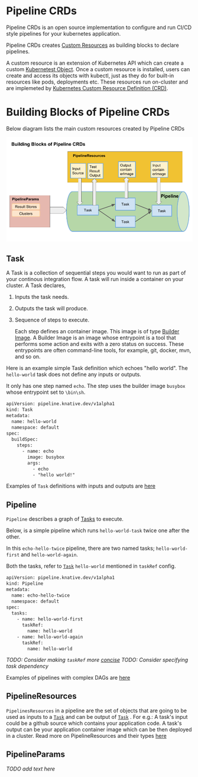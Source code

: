 # Pipeline CRDs
Pipeline CRDs is an open source implementation to configure and run CI/CD style pipelines for your kubernetes application.

Pipeline CRDs creates [Custom Resources](https://kubernetes.io/docs/concepts/extend-kubernetes/api-extension/custom-resources/) as building blocks to declare pipelines. 

A custom resource is an extension of Kubernetes API which can create a custom [Kubernetest Object](https://kubernetes.io/docs/concepts/overview/working-with-objects/kubernetes-objects/#understanding-kubernetes-objects).
Once a custom resource is installed, users can create and access its objects with kubectl, just as they do for built-in resources like pods, deployments etc.
These resources run on-cluster and are implemeted by [Kubernetes Custom Resource Definition (CRD)](https://kubernetes.io/docs/concepts/extend-kubernetes/api-extension/custom-resources/#customresourcedefinitions).


# Building Blocks of Pipeline CRDs
Below diagram lists the main custom resources created by Pipeline CRDs

![Building Blocks](./images/building-blocks.png)

## Task
A Task is a collection of sequential steps you would want to run as part of your continous integration flow. 
A task will run inside a container on your cluster. A Task declares,
1. Inputs the task needs. 
1. Outputs the task will produce.
1. Sequence of steps to execute. 
   
   Each step defines an container image. This image is of type [Builder Image](https://github.com/knative/docs/blob/master/build/builder-contract.md). A Builder Image is an image whose entrypoint is a tool that performs some action and exits with a zero status on success. These entrypoints are often command-line tools, for example, git, docker, mvn, and so on.

Here is an example simple Task definition which echoes "hello world". The `hello-world` task does not define any inputs or outputs. 

It only has one step named `echo`. The step uses the builder image `busybox` whose entrypoint set to `\bin\sh`.

```shell
apiVersion: pipeline.knative.dev/v1alpha1
kind: Task
metadata:
  name: hello-world
  namespace: default
spec:
  buildSpec:
    steps:
      - name: echo
        image: busybox
        args:
          - echo  
          - "hello world!"
```
Examples of `Task` definitions with inputs and outputs are [here](./examples)

## Pipeline
`Pipeline` describes a graph of [Tasks](#Task) to execute.

Below, is a simple pipeline which runs `hello-world-task` twice one after the other.

In this `echo-hello-twice` pipeline, there are two named tasks; `hello-world-first` and `hello-world-again`.

Both the tasks, refer to [`Task`](#Task) `hello-world` mentioned in `taskRef` config.

```shell
apiVersion: pipeline.knative.dev/v1alpha1
kind: Pipeline
metadata:
  name: echo-hello-twice
  namespace: default
spec:
  tasks:
    - name: hello-world-first         
      taskRef:
        name: hello-world
    - name: hello-world-again         
      taskRef:
        name: hello-world
```
_TODO: Consider making `taskRef` more [concise](https://github.com/knative/build-pipeline/issues/138)_
_TODO: Consider specifying task dependency_

Examples of pipelines with complex DAGs are [here](./examples/pipelines)

## PipelineResources
`PipelinesResources` in a pipeline are the set of objects that are going to be used as inputs to a [`Task`](#Task) and can be output of [`Task`](#Task) .
For e.g.:
A task's input could be a github source which contains your application code. 
A task's output can be your application container image which can be then deployed in a cluster.
Read more on PipelineResources and their types [here](./docs/pipeline-resources.md)


## PipelineParams
_TODO add text here_





